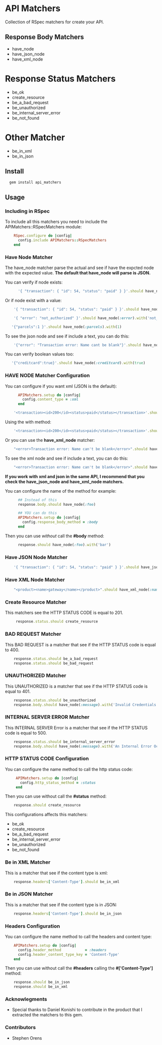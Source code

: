 # API Matchers

Collection of RSpec matchers for create your API.

## Response Body Matchers

* have_node
* have_json_node
* have_xml_node

# Response Status Matchers

* be_ok
* create_resource
* be_a_bad_request
* be_unauthorized
* be_internal_server_error
* be_not_found

# Other Matcher

* be_in_xml
* be_in_json

## Install

      gem install api_matchers

## Usage

### Including in RSpec

To include all this matchers you need to include the APIMatchers::RSpecMatchers module:

```ruby
    RSpec.configure do |config|
      config.include APIMatchers::RSpecMatchers
    end
```

### Have Node Matcher

The have_node matcher parse the actual and see if have the expcted node with the expected value.
**The default that have_node will parse is JSON.**

You can verify if node exists:

```ruby
      '{ "transaction": { "id": 54, "status": "paid" } }'.should have_node(:transaction)
```

Or if node exist with a value:

```ruby
    '{ "transaction": { "id": 54, "status": "paid" } }'.should have_node(:id).with(54)
```

```ruby
    '{ "error": "not_authorized" }'.should have_node(:error).with('not_authorized')
```

```ruby
   '{"parcels":1 }'.should have_node(:parcels).with(1)
```

To see the json node and see if include a text, you can do this:

```ruby
    '{"error": "Transaction error: Name cant be blank"}'.should have_node(:error).including_text("Transaction error")
```

You can verify boolean values too:

```ruby
   '{"creditcard":true}'.should have_node(:creditcard).with(true)
```

### HAVE NODE Matcher Configuration

You can configure if you want xml (JSON is the default):

```ruby
      APIMatchers.setup do |config|
        config.content_type = :xml
      end
```

```ruby
    '<transaction><id>200</id><status>paid</status></transaction>'.should have_node(:status)
```

Using the with method:

```ruby
    '<transaction><id>200</id><status>paid</status></transaction>'.should have_node(:status).with('paid')
```

Or you can use the **have_xml_node** matcher:

```ruby
    "<error>Transaction error: Name can't be blank</error>".should have_xml_node(:error).with("Transaction error: Name can't be blank")
```

To see the xml node and see if include a text, you can do this:

```ruby
    "<error>Transaction error: Name can't be blank</error>".should have_xml_node(:error).including_text("Transaction error")
```

**If you work with xml and json in the same API, I recommend that you check the have_json_node and have_xml_node matchers.**

You can configure the name of the method for example:

```ruby
      ## Instead of this
      response.body.should have_node(:foo)
```

```ruby
      ## YOU can do this
      APIMatchers.setup do |config|
        config.response_body_method = :body
      end
```

Then you can use *without* call the **#body** method:

```ruby
      response.should have_node(:foo).with('bar')
```

### Have JSON Node Matcher

```ruby
    '{ "transaction": { "id": 54, "status": "paid" } }'.should have_json_node(:id).with(54)
```

### Have XML Node Matcher

```ruby
    "<product><name>gateway</name></product>".should have_xml_node(:name).with('gateway')
```

### Create Resource Matcher

This matchers see the HTTP STATUS CODE is equal to 201.

```ruby
     response.status.should create_resource
```

### BAD REQUEST Matcher

This BAD REQUEST is a matcher that see if the HTTP STATUS code is equal to 400.

```ruby
    response.status.should be_a_bad_request
    response.status.should be_bad_request
```

### UNAUTHORIZED Matcher

This UNAUTHORIZED is a matcher that see if the HTTP STATUS code is equal to 401.

```ruby
    response.status.should be_unauthorized
    response.body.should have_node(:message).with('Invalid Credentials')
```

### INTERNAL SERVER ERROR Matcher

This INTERNAL SERVER Error is a matcher that see if the HTTP STATUS code is equal to 500.

```ruby
    response.status.should be_internal_server_error
    response.body.should have_node(:message).with('An Internal Error Occurs in our precious app. :S')
```

### HTTP STATUS CODE Configuration

You can configure the name method to call the http status code:

```ruby
     APIMatchers.setup do |config|
       config.http_status_method = :status
     end
```

Then you can use without call the **#status** method:

```ruby
    response.should create_resource
```

This configurations affects this matchers:

* be_ok
* create_resource
* be_a_bad_request
* be_internal_server_error
* be_unauthorized
* be_not_found

### Be in XML Matcher

This is a matcher that see if the content type is xml:

```ruby
    response.headers['Content-Type'].should be_in_xml
```

### Be in JSON Matcher

This is a matcher that see if the content type is in JSON:

```ruby
    response.headers['Content-Type'].should be_in_json
```

### Headers Configuration

You can configure the name method to call the headers and content type:

```ruby
    APIMatchers.setup do |config|
      config.header_method           = :headers
      config.header_content_type_key = 'Content-Type'
    end
```

Then you can use without call the **#headers** calling the **#['Content-Type']** method:

```ruby
    response.should be_in_json
    response.should be_in_xml
```

### Acknowlegments

* Special thanks to Daniel Konishi to contribute in the product that I extracted the matchers to this gem.

### Contributors

* Stephen Orens
